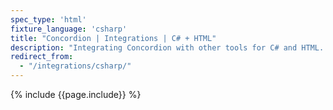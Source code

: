 ```yaml
---
spec_type: 'html'
fixture_language: 'csharp'
title: "Concordion | Integrations | C# + HTML"
description: "Integrating Concordion with other tools for C# and HTML. For example, IDEs such as Visual Studio and Continuous Integration servers such as TFS."
redirect_from: 
  - "/integrations/csharp/"
---
```


{% include {{page.include}} %}

